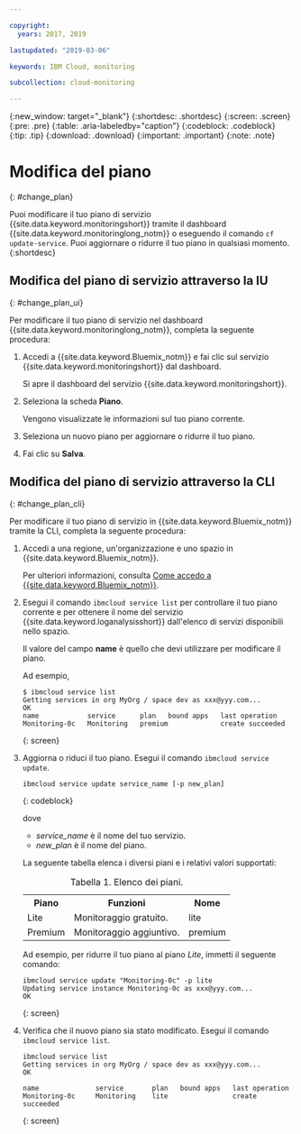 ```yaml
---

copyright:
  years: 2017, 2019

lastupdated: "2019-03-06"

keywords: IBM Cloud, monitoring

subcollection: cloud-monitoring

---
```


{:new_window: target="_blank"}
{:shortdesc: .shortdesc}
{:screen: .screen}
{:pre: .pre}
{:table: .aria-labeledby="caption"}
{:codeblock: .codeblock}
{:tip: .tip}
{:download: .download}
{:important: .important}
{:note: .note}


# Modifica del piano
{: #change_plan}

Puoi modificare il tuo piano di servizio {{site.data.keyword.monitoringshort}} tramite il dashboard {{site.data.keyword.monitoringlong_notm}} o eseguendo il comando `cf update-service`. Puoi aggiornare o ridurre il tuo piano in qualsiasi momento.
{:shortdesc}

## Modifica del piano di servizio attraverso la IU
{: #change_plan_ui}

Per modificare il tuo piano di servizio nel dashboard {{site.data.keyword.monitoringlong_notm}}, completa la seguente procedura:

1. Accedi a {{site.data.keyword.Bluemix_notm}} e fai clic sul servizio {{site.data.keyword.monitoringshort}} dal dashboard. 

    Si apre il dashboard del servizio {{site.data.keyword.monitoringshort}}.
    
2. Seleziona la scheda **Piano**.

    Vengono visualizzate le informazioni sul tuo piano corrente.
	
3. Seleziona un nuovo piano per aggiornare o ridurre il tuo piano. 

4. Fai clic su **Salva**.



## Modifica del piano di servizio attraverso la CLI
{: #change_plan_cli}

Per modificare il tuo piano di servizio in {{site.data.keyword.Bluemix_notm}} tramite la CLI, completa la seguente procedura:

1. Accedi a una regione, un'organizzazione e uno spazio in {{site.data.keyword.Bluemix_notm}}. 

    Per ulteriori informazioni, consulta [Come accedo a {{site.data.keyword.Bluemix_notm}}](/docs/services/cloud-monitoring/qa/cli_qa.html#login).
	
2. Esegui il comando `ibmcloud service list` per controllare il tuo piano corrente e per ottenere il nome del servizio {{site.data.keyword.loganalysisshort}} dall'elenco di servizi disponibili nello spazio. 

    Il valore del campo **name** è quello che devi utilizzare per modificare il piano. 

    Ad esempio,
	
	```
	$ ibmcloud service list
	Getting services in org MyOrg / space dev as xxx@yyy.com...
	OK
	name            service      plan   bound apps   last operation
	Monitoring-0c   Monitoring   premium             create succeeded
    ```
	{: screen}
    
3. Aggiorna o riduci il tuo piano. Esegui il comando `ibmcloud service update`.
    
	```
	ibmcloud service update service_name [-p new_plan]
	```
	{: codeblock}
	
	dove 
	
	* *service_name* è il nome del tuo servizio. 
	* *new_plan* è il nome del piano.
	
	La seguente tabella elenca i diversi piani e i relativi valori supportati:
	
	<table>
	  <caption>Tabella 1. Elenco dei piani.</caption>
	  <tr>
	    <th>Piano</th>
		<th>Funzioni</th>
	    <th>Nome</th>
	  </tr>
	  <tr>
	    <td>Lite</td>
	    <td>Monitoraggio gratuito.</td>
		<td>lite</td>
	  </tr>
	  <tr>
	    <td>Premium</td>
	    <td>Monitoraggio aggiuntivo.</td>
		<td>premium</td>
	  </tr>
	</table>
	
	Ad esempio, per ridurre il tuo piano al piano *Lite*, immetti il seguente comando:
	
	```
	ibmcloud service update "Monitoring-0c" -p lite
    Updating service instance Monitoring-0c as xxx@yyy.com...
    OK
	```
	{: screen}

4. Verifica che il nuovo piano sia stato modificato. Esegui il comando `ibmcloud service list`.

    ```
	ibmcloud service list
    Getting services in org MyOrg / space dev as xxx@yyy.com...
    OK

    name              service       plan   bound apps   last operation
    Monitoring-0c     Monitoring    lite                create succeeded
	```
	{: screen}






